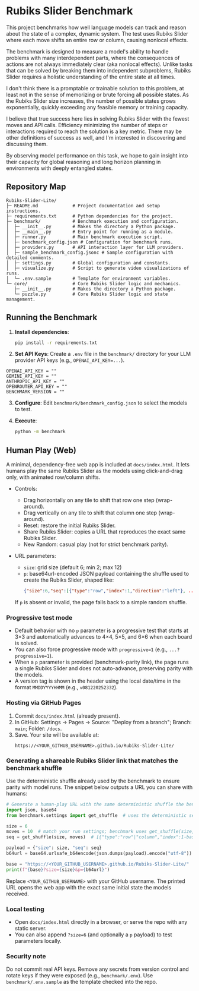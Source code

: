 # Rubiks Slider Benchmark

This project benchmarks how well language models can track and reason about the state of a complex, dynamic system. The test uses Rubiks Slider where each move shifts an entire row or column, causing nonlocal effects.

The benchmark is designed to measure a model's ability to handle problems with many interdependent parts, where the consequences of actions are not always immediately clear (aka nonlocal effects). Unlike tasks that can be solved by breaking them into independent subproblems, Rubiks Slider requires a holistic understanding of the entire state at all times.

I don't think there is a promptable or trainable solution to this problem, at least not in the sense of memorizing or brute forcing all possible states. As the Rubiks Slider size increases, the number of possible states grows exponentially, quickly exceeding any feasible memory or training capacity.

I believe that true success here lies in solving Rubiks Slider with the fewest moves and API calls. Efficiency minimizing the number of steps or interactions required to reach the solution is a key metric. There may be other definitions of success as well, and I'm interested in discovering and discussing them.

By observing model performance on this task, we hope to gain insight into their capacity for global reasoning and long horizon planning in environments with deeply entangled states.

## Repository Map

```
Rubiks-Slider-Lite/
├─ README.md             # Project documentation and setup instructions.
├─ requirements.txt      # Python dependencies for the project.
├─ benchmark/            # Benchmark execution and configuration.
│  ├─ __init__.py        # Makes the directory a Python package.
│  ├─ __main__.py        # Entry point for running as a module.
│  ├─ runner.py          # Main benchmark execution script.
│  ├─ benchmark_config.json # Configuration for benchmark runs.
│  ├─ providers.py       # API interaction layer for LLM providers.
│  ├─ sample_benchmark_config.jsonc # Sample configuration with detailed comments.
│  ├─ settings.py        # Global configuration and constants.
│  ├─ visualize.py       # Script to generate video visualizations of runs.
│  └─ .env.sample        # Template for environment variables.
└─ core/                 # Core Rubiks Slider logic and mechanics.
   ├─ __init__.py        # Makes the directory a Python package.
   └─ puzzle.py          # Core Rubiks Slider logic and state management.
```

## Running the Benchmark

1. **Install dependencies**:
   ```sh
   pip install -r requirements.txt
   ```
2. **Set API Keys**: Create a `.env` file in the `benchmark/` directory for your LLM provider API keys (e.g., `OPENAI_API_KEY=...`).

```
OPENAI_API_KEY = ""
GEMINI_API_KEY = ""
ANTHROPIC_API_KEY = ""
OPENROUTER_API_KEY = ""
BENCHMARK_VERSION = ""
```

3. **Configure**: Edit `benchmark/benchmark_config.json` to select the models to test.

4. **Execute**:
   ```sh
   python -m benchmark
   ```

## Human Play (Web)

A minimal, dependency-free web app is included at `docs/index.html`. It lets humans play the same Rubiks Slider as the models using click-and-drag only, with animated row/column shifts.

- Controls:
  - Drag horizontally on any tile to shift that row one step (wrap-around).
  - Drag vertically on any tile to shift that column one step (wrap-around).
  - Reset: restore the initial Rubiks Slider.
  - Share Rubiks Slider: copies a URL that reproduces the exact same Rubiks Slider.
  - New Random: casual play (not for strict benchmark parity).

- URL parameters:
  - `size`: grid size (default 6; min 2; max 12)
  - `p`: base64url-encoded JSON payload containing the shuffle used to create the Rubiks Slider, shaped like:
    ```json
    {"size":6,"seq":[{"type":"row","index":1,"direction":"left"}, ...]}
    ```
  If `p` is absent or invalid, the page falls back to a simple random shuffle.

### Progressive test mode

- Default behavior with no `p` parameter is a progressive test that starts at 3×3 and automatically advances to 4×4, 5×5, and 6×6 when each board is solved.
- You can also force progressive mode with `progressive=1` (e.g., `...?progressive=1`).
- When a `p` parameter is provided (benchmark-parity link), the page runs a single Rubiks Slider and does not auto-advance, preserving parity with the models.
- A version tag is shown in the header using the local date/time in the format `MMDDYYYYHHMM` (e.g., `v081220252332`).

### Hosting via GitHub Pages

1. Commit `docs/index.html` (already present).
2. In GitHub: Settings → Pages → Source: "Deploy from a branch"; Branch: `main`; Folder: `/docs`.
3. Save. Your site will be available at:
   ```
   https://<YOUR_GITHUB_USERNAME>.github.io/Rubiks-Slider-Lite/
   ```

### Generating a shareable Rubiks Slider link that matches the benchmark shuffle

Use the deterministic shuffle already used by the benchmark to ensure parity with model runs. The snippet below outputs a URL you can share with humans:

```python
# Generate a human-play URL with the same deterministic shuffle the benchmark uses.
import json, base64
from benchmark.settings import get_shuffle  # uses the deterministic seed/version

size = 6
moves = 10  # match your run settings; benchmark uses get_shuffle(size, moves)
seq = get_shuffle(size, moves)  # [{"type":"row"|"column","index":1-based,"direction":"left"|"right"|"up"|"down"}, ...]

payload = {"size": size, "seq": seq}
b64url = base64.urlsafe_b64encode(json.dumps(payload).encode("utf-8")).decode("utf-8").rstrip("=")

base = "https://<YOUR_GITHUB_USERNAME>.github.io/Rubiks-Slider-Lite/"
print(f"{base}?size={size}&p={b64url}")
```

Replace `<YOUR_GITHUB_USERNAME>` with your GitHub username. The printed URL opens the web app with the exact same initial state the models received.

### Local testing

- Open `docs/index.html` directly in a browser, or serve the repo with any static server.
- You can also append `?size=6` (and optionally a `p` payload) to test parameters locally.

### Security note

Do not commit real API keys. Remove any secrets from version control and rotate keys if they were exposed (e.g., `benchmark/.env`). Use `benchmark/.env.sample` as the template checked into the repo.
